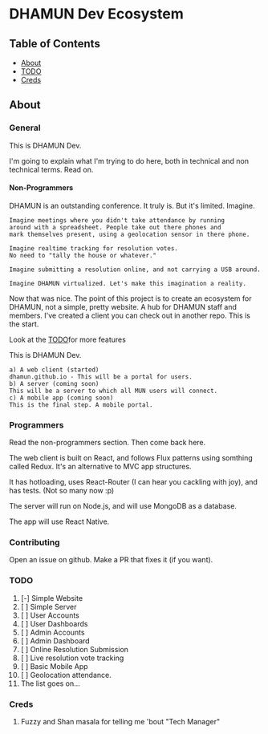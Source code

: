 DHAMUN Dev Ecosystem
=========================

## Table of Contents

- [About](#about)
- [TODO](#todo)
- [Creds](#Creds)

## About

### General

This is DHAMUN Dev.

I'm going to explain what I'm trying to do here, both in technical and non technical terms. Read on.

#### Non-Programmers

DHAMUN is an outstanding conference. It truly is. 
But it's limited. Imagine.

```
Imagine meetings where you didn't take attendance by running 
around with a spreadsheet. People take out there phones and 
mark themselves present, using a geolocation sensor in there phone.

Imagine realtime tracking for resolution votes. 
No need to "tally the house or whatever." 

Imagine submitting a resolution online, and not carrying a USB around.

Imagine DHAMUN virtualized. Let's make this imagination a reality.
```

Now that was nice. The point of this project is to create an ecosystem for DHAMUN, not a simple, pretty website. A hub for DHAMUN staff and members. I've created a client you can check out in another repo. This is the start.

Look at the [TODO](#todo)for more features

This is DHAMUN Dev. 

```
a) A web client (started)
dhamun.github.io - This will be a portal for users.
b) A server (coming soon)
This will be a server to which all MUN users will connect. 
c) A mobile app (coming soon)
This is the final step. A mobile portal.
```

### Programmers

Read the non-programmers section. Then come back here.

The web client is built on React, and follows Flux patterns using somthing called Redux. It's an alternative to MVC app structures.

It has hotloading, uses React-Router (I can hear you cackling with joy), and has tests. (Not so many now :p)

The server will run on Node.js, and will use MongoDB as a database.

The app will use React Native. 

### Contributing

Open an issue on github. Make a PR that fixes it (if you want). 

### TODO
1. [-] Simple Website
2. [ ] Simple Server
2. [ ] User Accounts
2. [ ] User Dashboards
2. [ ] Admin Accounts
2. [ ] Admin Dashboard
3. [ ] Online Resolution Submission
4. [ ] Live resolution vote tracking
5. [ ] Basic Mobile App
6. [ ] Geolocation attendance.
7. The list goes on...

### Creds
1. Fuzzy and Shan masala for telling me 'bout "Tech Manager"